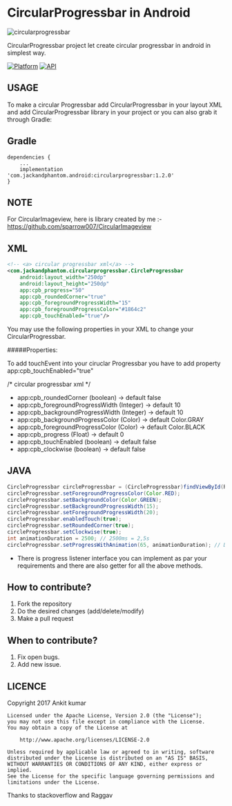 # CircularProgressbar in Android

![circularprogressbar](https://user-images.githubusercontent.com/22986571/29291388-0aa337e0-8161-11e7-945c-1394dc9bcc1c.jpg)

CircularProgressbar project let create circular progressbar in android in simplest way.

[![Platform](https://img.shields.io/badge/platform-android-green.svg)](http://developer.android.com/index.html)
[![API](https://img.shields.io/badge/API-13%2B-brightgreen.svg?style=flat)](https://android-arsenal.com/api?level=13)

USAGE
-----
To make a circular Progressbar add CircularProgressbar in your layout XML and add CircularProgressbar library in your project or you can also grab it through Gradle:

Gradle
------
```
dependencies {
    ...
    implementation 'com.jackandphantom.android:circularprogressbar:1.2.0'
}
```
NOTE
------
For CircularImageview, here is library created by me :- https://github.com/sparrow007/CircularImageview

XML
-----

```xml
<!-- <a> circular progressbar xml</a> -->
<com.jackandphantom.circularprogressbar.CircleProgressbar
    android:layout_width="250dp"
    android:layout_height="250dp"
    app:cpb_progress="50"
    app:cpb_roundedCorner="true"
    app:cpb_foregroundProgressWidth="15"
    app:cpb_foregroundProgressColor="#1864c2"
    app:cpb_touchEnabled="true"/>
```
You may use the following properties in your XML to change your CircularProgressbar.

#####Properties:

To add touchEvent into your ciruclar Progressbar you have to add property app:cpb_touchEnabled="true"

/*  circular progressbar xml */
*   app:cpb_roundedCorner            (boolean)  ->  default false
*   app:cpb_foregroundProgressWidth  (Integer)  ->  default 10
*   app:cpb_backgroundProgressWidth  (Integer)  ->  default 10
*   app:cpb_backgroundProgressColor  (Color)    ->  default Color.GRAY
*   app:cpb_foregroundProgressColor  (Color)    ->  default Color.BLACK
*   app:cpb_progress                 (Float)    ->  default 0
*   app:cpb_touchEnabled             (boolean)  ->  default false
*   app:cpb_clockwise                (boolean)  ->  default false

JAVA
-----

```java
CircleProgressbar circleProgressbar = (CircleProgressbar)findViewById(R.id.yourCircularProgressbar);
circleProgressbar.setForegroundProgressColor(Color.RED);
circleProgressbar.setBackgroundColor(Color.GREEN);
circleProgressbar.setBackgroundProgressWidth(15);
circleProgressbar.setForegroundProgressWidth(20);
circleProgressbar.enabledTouch(true);
circleProgressbar.setRoundedCorner(true);
circleProgressbar.setClockwise(true);
int animationDuration = 2500; // 2500ms = 2,5s
circleProgressbar.setProgressWithAnimation(65, animationDuration); // Default duration = 1500ms
```
* There is progress listener interface you can implement as par your requirements and there are also getter for all the above methods.

## How to contribute?

1. Fork the repository 
2. Do the desired changes (add/delete/modify)
3. Make a pull request

## When to contribute?

1. Fix open bugs.
2. Add new issue.


LICENCE
-----

 Copyright 2017 Ankit kumar

    Licensed under the Apache License, Version 2.0 (the "License");
    you may not use this file except in compliance with the License.
    You may obtain a copy of the License at

        http://www.apache.org/licenses/LICENSE-2.0

    Unless required by applicable law or agreed to in writing, software
    distributed under the License is distributed on an "AS IS" BASIS,
    WITHOUT WARRANTIES OR CONDITIONS OF ANY KIND, either express or implied.
    See the License for the specific language governing permissions and
    limitations under the License.

 Thanks to stackoverflow and Raggav

